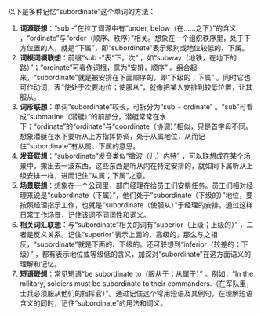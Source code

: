 以下是多种记忆“subordinate”这个单词的方法：
1. **词源联想**：“sub -”在拉丁词源中有“under, below（在……之下）”的含义 ，“ordinate”与“order（顺序、秩序）”相关。想象在一个组织秩序里，处于下方位置的人，就是“下属”，即“subordinate”表示级别或地位较低的、下属。
2. **词根词缀联想**：前缀“sub -”表“下，次” ，如“subway（地铁，在地下的路）”；“ordinate”可看作词根，意为“安排，顺序” 。组合起来，“subordinate”就是被安排在下面顺序的，即“下级的；下属” 。同时它也可作动词，表“使处于次要地位；使服从”，就像把某人安排到较低位置，让其服从。
3. **词形联想**：单词“subordinate”较长，可拆分为“sub + ordinate” 。“sub”可看成“submarine（潜艇）”的前部分，潜艇常常在水下；“ordinate”的“ordinate”与“coordinate（协调）”相似，只是首字母不同。想象潜艇在水下要听从上方指挥协调，处于从属地位，从而记住“subordinate”有从属、下属的意思。
4. **发音联想**：“subordinate”发音类似“撒波（儿）内特” ，可以联想成在某个场景中，撒出去一波东西，这些东西是听从内在特定安排的，就如同下属听从上级安排一样，进而记住“从属；下属”之意。
5. **场景联想**：想象在一个公司里，部门经理在给员工们安排任务。员工们相对经理来说是“subordinate（下属）”，他们处于“subordinate（下级的）”地位，要按照经理指示工作，也就是“subordinate（使服从）”于经理的安排。通过这样日常工作场景，记住该词不同词性和词义。
6. **相关词汇联想**：与“subordinate”相关的词有“superior（上级；上级的）” ，二者是反义关系。记住“superior”表示上面的、高级的，那么与之相反，“subordinate”就是下面的、下级的。还可联想到“inferior（较差的；下级）” ，都有表示地位或等级低的含义，加深对“subordinate”在这方面语义的理解和记忆。
7. **短语联想**：常见短语“be subordinate to（服从于；从属于）” 。例如，“In the military, soldiers must be subordinate to their commanders.（在军队里，士兵必须服从他们的指挥官）”。通过记住这个常用短语及其例句，在理解短语含义的同时，记住“subordinate”的用法和词义。 